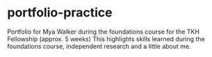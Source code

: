# portfolio-practice
Portfolio for Mya Walker during the foundations course for the TKH Fellowship (approx. 5 weeks) This highlights skills learned during the foundations course, independent research and a little about me.
